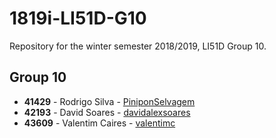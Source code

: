 # 1819i-LI51D-G10
Repository for the winter semester 2018/2019, LI51D Group 10.

## Group 10

* **41429** - Rodrigo Silva - [PiniponSelvagem](https://github.com/PiniponSelvagem)
* **42193** - David Soares - [davidalexsoares](https://github.com/davidalexsoares)
* **43609** - Valentim Caires - [valentimc](https://github.com/valentimc)